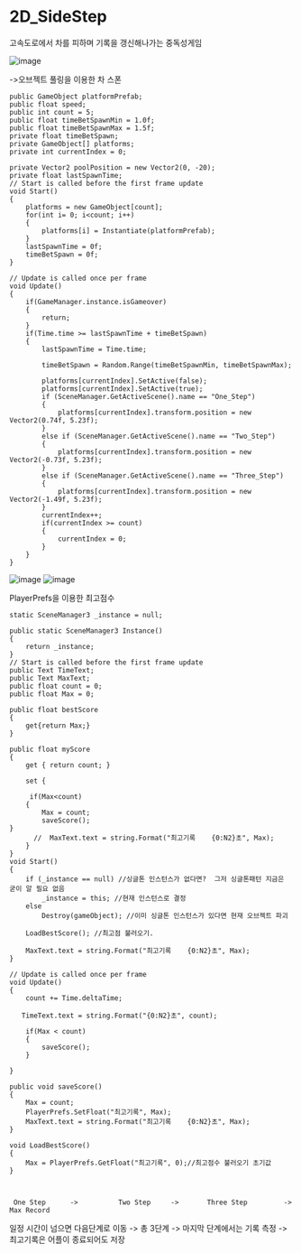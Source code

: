 # 2D_SideStep

고속도로에서 차를 피하며 기록을 갱신해나가는 중독성게임

![image](https://user-images.githubusercontent.com/48191157/71569128-3f518680-2b10-11ea-868c-dc338c99a6db.png)

 ->오브젝트 풀링을 이용한 차 스폰
 
    public GameObject platformPrefab;
    public float speed;
    public int count = 5;
    public float timeBetSpawnMin = 1.0f;
    public float timeBetSpawnMax = 1.5f;
    private float timeBetSpawn;
    private GameObject[] platforms;
    private int currentIndex = 0;

    private Vector2 poolPosition = new Vector2(0, -20);
    private float lastSpawnTime;
    // Start is called before the first frame update
    void Start()
    {        
        platforms = new GameObject[count];
        for(int i= 0; i<count; i++)
        {
            platforms[i] = Instantiate(platformPrefab);
        }
        lastSpawnTime = 0f;
        timeBetSpawn = 0f;       
    }

    // Update is called once per frame
    void Update()
    {
        if(GameManager.instance.isGameover)
        {
            return;
        }
        if(Time.time >= lastSpawnTime + timeBetSpawn)
        {
            lastSpawnTime = Time.time;

            timeBetSpawn = Random.Range(timeBetSpawnMin, timeBetSpawnMax);            
          
            platforms[currentIndex].SetActive(false);
            platforms[currentIndex].SetActive(true);
            if (SceneManager.GetActiveScene().name == "One_Step")
            {
                platforms[currentIndex].transform.position = new Vector2(0.74f, 5.23f);
            }
            else if (SceneManager.GetActiveScene().name == "Two_Step")
            {
                platforms[currentIndex].transform.position = new Vector2(-0.73f, 5.23f);
            }
            else if (SceneManager.GetActiveScene().name == "Three_Step")
            {
                platforms[currentIndex].transform.position = new Vector2(-1.49f, 5.23f);
            }
            currentIndex++;
            if(currentIndex >= count)
            {
                currentIndex = 0;
            }
        }       
    }
    
 

![image](https://user-images.githubusercontent.com/48191157/71569136-47112b00-2b10-11ea-9cd0-6256898e5301.png)
![image](https://user-images.githubusercontent.com/48191157/71569163-82abf500-2b10-11ea-8e40-303a8ab98474.png)

PlayerPrefs을 이용한 최고점수 

    static SceneManager3 _instance = null;
    
    public static SceneManager3 Instance()
    {
        return _instance;
    }
    // Start is called before the first frame update
    public Text TimeText;
    public Text MaxText;
    public float count = 0;
    public float Max = 0;

    public float bestScore
    {
        get{return Max;}
    }

    public float myScore
    {
        get { return count; }

        set { 

         if(Max<count)
        {
            Max = count;
            saveScore();
    }
          //  MaxText.text = string.Format("최고기록    {0:N2}초", Max);
        }
    }
    void Start()
    {
        if (_instance == null) //싱글톤 인스턴스가 없다면?  그저 싱글톤패턴 지금은 굳이 알 필요 없음
            _instance = this; //현재 인스턴스로 결정
        else
            Destroy(gameObject); //이미 싱글톤 인스턴스가 있다면 현재 오브젝트 파괴

        LoadBestScore(); //최고점 불러오기.

        MaxText.text = string.Format("최고기록    {0:N2}초", Max);
    }

    // Update is called once per frame
    void Update()
    {
        count += Time.deltaTime;

       TimeText.text = string.Format("{0:N2}초", count);

        if(Max < count)
        {
            saveScore();
        }
            
    }

    public void saveScore()
    {
        Max = count;
        PlayerPrefs.SetFloat("최고기록", Max);
        MaxText.text = string.Format("최고기록    {0:N2}초", Max);
    }

    void LoadBestScore()
    {
        Max = PlayerPrefs.GetFloat("최고기록", 0);//최고점수 불러오기 초기값
    }



     One Step      ->          Two Step     ->       Three Step         ->      Max Record

일정 시간이 넘으면 다음단계로 이동   -> 총 3단계  ->   마지막 단계에서는 기록 측정 -> 최고기록은 어플이 종료되어도 저장

